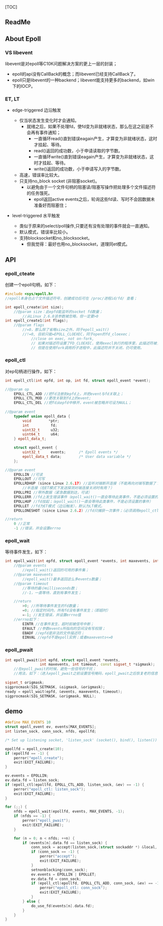 [TOC]

## ReadMe



## About Epoll

### VS libevent

libevent是对epoll等C10K问题解决方案的更上一层的封装；

- epoll的api没有CallBack的概念；而libevent已经支持CallBack了。
- epoll只是libevent的一种backend；libevent能支持更多的backend，如win下的IOCP。



### ET, LT

- edge-triggered 边沿触发
	- 仅当状态发生变化时才会通知。
		- 就绪之后，如果不处理fd，使fd变为非就绪状态，那么在这之前是不会再有事件通知；
			- 一直循环read()直到错误eagain产生，才算变为非就绪状态，这时才挂起、等待。
			- read()返回的成功数，小于申请读取的字节数。
			- 一直循环write()直到错误eagain产生，才算变为非就绪状态，这时才挂起、等待。
			- write()返回的成功数，小于申请写入的字节数。
	- 高速，错误率比较大。
	- 只支持no_block socket (非阻塞socket)。
		- 以避免由于一个文件句柄的阻塞读/阻塞写操作把处理多个文件描述符的任务饿死。
			- epoll返回active events之后，轮询这些fd读、写时不会因数据未准备好而阻塞住；

- level-triggered 水平触发
	- 类似于原来的select/poll操作,只要还有没有处理的事件就会一直通知。
	- 默认模式，错误率比较小。
	- 支持blocksocket和no_blocksocket。
		- 但我觉得：最好也用no_blocksocket，道理同et模式。


## API
### epoll_cteate

创建一个epoll句柄，如下：

```cpp
#include <sys/epoll.h>
//epoll本身也占个文件描述符号，创建成功后可在 /proc/进程id/fd/ 查看；

int epoll_create(int size);
	//@param size：此epfd能监听的socket fd数量；
		//从Linux 2.6.8该参数被忽略，但一定要>0
int epoll_create1(int flags);
	//@param flags 
		//=0，那么除了省略size之外，同于epoll_wait()
		//!=0, 目前只能=EPOLL_CLOEXEC，同于open的fd_cloexec；
			//close on exec, not on-fork, 
			// 如果对描述符设置了FD_CLOEXEC，使用execl执行的程序里，此描述符被关闭，不能再使用它，
			// 但是在使用fork调用的子进程中，此描述符并不关闭，仍可使用。
```



### epoll_ctl

对ep句柄进行操作，如下：

```cpp
int epoll_ctl(int epfd, int op, int fd, struct epoll_event *event);

//@param op 
	EPOLL_CTL_ADD //把fd注册到epfd上，并把event与fd关联上；
	EPOLL_CTL_MOD //更改关联到fd上的event; 
	EPOLL_CTL_DEL //把fd从epfd中移开，event被忽略并可设为NULL；
	
//@param event 
	typedef union epoll_data {
		void        *ptr;
		int          fd;
		uint32_t     u32;
		uint64_t     u64;
	} epoll_data_t;

	struct epoll_event {
		uint32_t     events;      /* Epoll events */
		epoll_data_t data;        /* User data variable */
	};

//@param event 
	EPOLLIN //可读
	EPOLLOUT //可写
	EPOLLRDHUP (since Linux 2.6.17) //监听对端断开连接（不能再向对端写数据了？）
		//半连接（在ET模式下发送探测对端连接关闭时有用？）
	EPOLLPRI //带外数据（紧急数据到达，可读）
	EPOLLERR //fd上发生错误事件（epoll_wait()一直会等待此类事件，不是必须设置的事件）
	EPOLLHUP //fd挂起；（epoll_wait()一直会等待此类事件，不是必须设置的事件）
	EPOLLET //fd为ET模式（边沿触发），默认为LT模式。
	EPOLLONESHOT (since Linux 2.6.2) //fd只捕获一次事件；（必须调用epoll_ctl(EPOLL_CTL_MOD)来重新安装事件）

//return
	0 //正常
	-1 //错误，并会设置errno
```



### epoll_wait

等待事件发生，如下：

```cpp
int epoll_wait(int epfd, struct epoll_event *events, int maxevents, int timeout);
	//@param events 
		//epoll_wait()返回的可用的事件集；
	//@param maxevents 
		//epoll_wait()最多返回这么多events数量；
	//@param timeout 
		//等待的最小milliseconds数；
		//-1，一直等待，直到有事件发生；

	//return
		>0; //所等待事件发生的fd数量；
		=0; //指定时间内，所有fd没有事件发生；（即超时）
		=-1; //发生错误，并设置errno值
	//errno如下：
		EINTR //在事件发生、超时前被信号中断；
		EFAULT //参数events所指向的空间没有写权限；
		EBADF //epfd是非法的文件描述符；
		EINVAL //epfd不是epoll实例；或者maxevents<=0
```



### epoll_pwait

```cpp
int epoll_pwait(int epfd, struct epoll_event *events,
                int maxevents, int timeout, const sigset_t *sigmask);
	//在epoll_pwait的时候，避免一些信号的干扰；
	//用法，如下：（进入epoll_pwait之前设置信号掩码，epoll_pwait之后恢复老的信息掩码）
		
sigset_t origmask;
sigprocmask(SIG_SETMASK, &sigmask, &origmask);
ready = epoll_wait(epfd, &events, maxevents, timeout);
sigprocmask(SIG_SETMASK, &origmask, NULL);
```





## demo

```cpp
#define MAX_EVENTS 10
struct epoll_event ev, events[MAX_EVENTS];
int listen_sock, conn_sock, nfds, epollfd;

/* Set up listening socket, 'listen_sock' (socket(), bind(), listen()) */

epollfd = epoll_create(10);
if (epollfd == -1) {
	perror("epoll_create");
	exit(EXIT_FAILURE);
}

ev.events = EPOLLIN;
ev.data.fd = listen_sock;
if (epoll_ctl(epollfd, EPOLL_CTL_ADD, listen_sock, &ev) == -1) {
	perror("epoll_ctl: listen_sock");
	exit(EXIT_FAILURE);
}

for (;;) {
	nfds = epoll_wait(epollfd, events, MAX_EVENTS, -1);
	if (nfds == -1) {
		perror("epoll_pwait");
		exit(EXIT_FAILURE);
	}

	for (n = 0; n < nfds; ++n) {
		if (events[n].data.fd == listen_sock) {
			conn_sock = accept(listen_sock,(struct sockaddr *) &local, &addrlen);
			if (conn_sock == -1) {
				perror("accept");
				exit(EXIT_FAILURE);
			}
			setnonblocking(conn_sock);
			ev.events = EPOLLIN | EPOLLET;
			ev.data.fd = conn_sock;
			if (epoll_ctl(epollfd, EPOLL_CTL_ADD, conn_sock, &ev) == -1) {
				perror("epoll_ctl: conn_sock");
				exit(EXIT_FAILURE);
			}
		} else {
			do_use_fd(events[n].data.fd);
		}
	}
}
```

